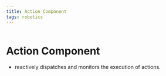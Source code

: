 ```yaml
---
title: Action Component
tags: robotics 
---
```

```toc
```
# Action Component
- reactively dispatches and monitors the execution of actions.



